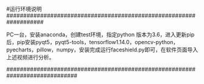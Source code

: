 #运行环境说明###################################################################

PC一台，安装anaconda，创建test环境，指定python 版本为3.6，进入更新pip后，pip安装pyqt5，pyqt5-tools，tensorflow1.14.0，opencv-python，pyecharts，pillow，numpy，安装完成运行faceshield.py即可，在软件页面导入上述视频进行分析。

#############################################################################